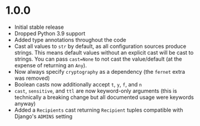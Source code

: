 # 1.0.0

* Initial stable release
* Dropped Python 3.9 support
* Added type annotations throughout the code
* Cast all values to `str` by default, as all configuration sources produce strings. This means default values without an explicit cast will be cast to strings. You can pass `cast=None` to not cast the value/default (at the expense of returning an `Any`).
* Now always specify `cryptography` as a dependency (the `fernet` extra was removed)
* Boolean casts now additionally accept `t`, `y`, `f`, and `n`
* `cast`, `sensitive`, and `ttl` are now keyword-only arguments (this is technically a breaking change but all documented usage were keywords anyway)
* Added a `Recipients` cast returning `Recipient` tuples compatible with Django's `ADMINS` setting
